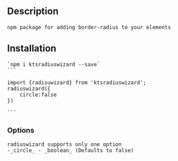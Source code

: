 ## Description
    npm package for adding border-radius to your elements
## Installation
    `npm i ktsradiuswizard --save`
    ```

    import {radisuwizard} from 'ktsradiuswizard';
    radiuswizard({
        circle:false
    })

    ```
### Options
    radiuswizard supports only one option
    -_circle_ - _boolean_ (Defaults to false)
    